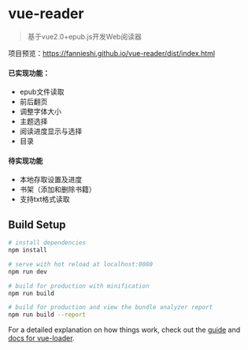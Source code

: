 # vue-reader
> 基于vue2.0+epub.js开发Web阅读器

项目预览：https://fannieshi.github.io/vue-reader/dist/index.html

#### 已实现功能：
* epub文件读取
* 前后翻页
* 调整字体大小
* 主题选择
* 阅读进度显示与选择
* 目录

#### 待实现功能
* 本地存取设置及进度
* 书架（添加和删除书籍）
* 支持txt格式读取

## Build Setup

``` bash
# install dependencies
npm install

# serve with hot reload at localhost:8080
npm run dev

# build for production with minification
npm run build

# build for production and view the bundle analyzer report
npm run build --report
```

For a detailed explanation on how things work, check out the [guide](http://vuejs-templates.github.io/webpack/) and [docs for vue-loader](http://vuejs.github.io/vue-loader).
